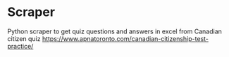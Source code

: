 # Scraper
Python scraper to get quiz questions and answers in excel from Canadian citizen quiz https://www.apnatoronto.com/canadian-citizenship-test-practice/
